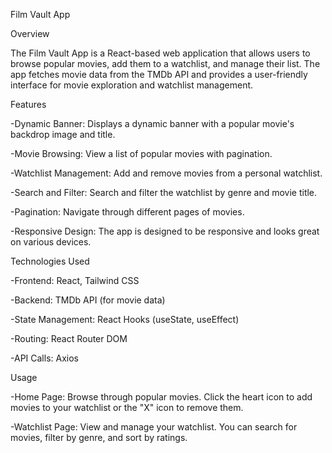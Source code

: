 Film Vault App

Overview

The Film Vault App is a React-based web application that allows users to browse popular movies, add them to a watchlist, and manage their list. The app fetches movie data from the TMDb API and provides a user-friendly interface for movie exploration and watchlist management.


Features

-Dynamic Banner: Displays a dynamic banner with a popular movie's backdrop image and title.

-Movie Browsing: View a list of popular movies with pagination.

-Watchlist Management: Add and remove movies from a personal watchlist.

-Search and Filter: Search and filter the watchlist by genre and movie title.

-Pagination: Navigate through different pages of movies.

-Responsive Design: The app is designed to be responsive and looks great on various devices.


Technologies Used

-Frontend: React, Tailwind CSS

-Backend: TMDb API (for movie data)

-State Management: React Hooks (useState, useEffect)

-Routing: React Router DOM

-API Calls: Axios


Usage

-Home Page: Browse through popular movies. Click the heart icon to add movies to your watchlist or the "X" icon to remove them.

-Watchlist Page: View and manage your watchlist. You can search for movies, filter by genre, and sort by ratings.
